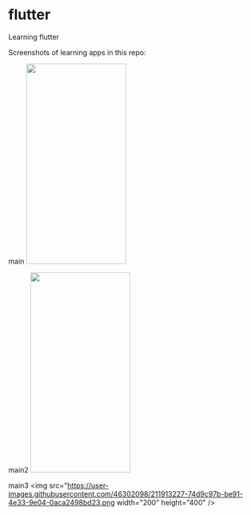 # flutter
Learning flutter

Screenshots of learning apps in this repo:

main <img src="https://user-images.githubusercontent.com/46302098/211889849-f6559223-00fc-4c1c-9d18-6002223dcdcd.png" width="200" height="400" />

main2 <img src="https://user-images.githubusercontent.com/46302098/211910945-87694abf-0f88-4d08-a60a-337991573cc4.png" width="200" height="400" />

main3 <img src="https://user-images.githubusercontent.com/46302098/211913227-74d9c97b-be91-4e33-9e04-0aca2498bd23.png width="200" height="400" />
